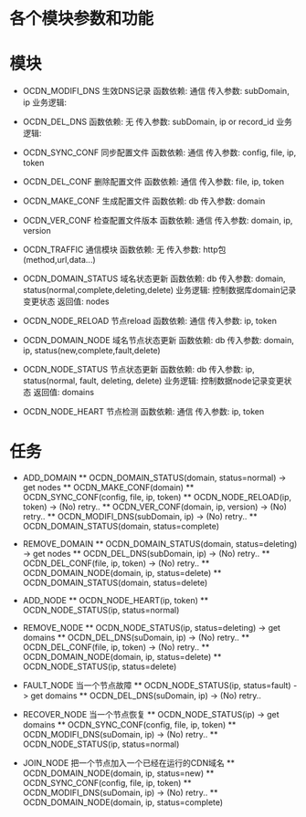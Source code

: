 各个模块参数和功能
================

# 模块

* OCDN_MODIFI_DNS 生效DNS记录
函数依赖: 通信
传入参数: subDomain, ip
业务逻辑: 

* OCDN_DEL_DNS
函数依赖: 无
传入参数: subDomain, ip or record_id
业务逻辑: 

* OCDN_SYNC_CONF 同步配置文件
函数依赖: 通信
传入参数: config, file, ip, token

* OCDN_DEL_CONF 删除配置文件
函数依赖: 通信
传入参数: file, ip, token

* OCDN_MAKE_CONF 生成配置文件
函数依赖: db
传入参数: domain

* OCDN_VER_CONF 检查配置文件版本
函数依赖: 通信
传入参数: domain, ip, version

* OCDN_TRAFFIC 通信模块
函数依赖: 无
传入参数: http包(method,url,data...)

* OCDN_DOMAIN_STATUS 域名状态更新
函数依赖: db
传入参数: domain, status(normal,complete,deleting,delete)
业务逻辑: 控制数据库domain记录变更状态
返回值: nodes

* OCDN_NODE_RELOAD 节点reload
函数依赖: 通信
传入参数: ip, token

* OCDN_DOMAIN_NODE 域名节点状态更新
函数依赖: db
传入参数: domain, ip, status(new,complete,fault,delete)

* OCDN_NODE_STATUS 节点状态更新
函数依赖: db
传入参数: ip, status(normal, fault, deleting, delete)
业务逻辑: 控制数据node记录变更状态
返回值: domains

* OCDN_NODE_HEART 节点检测
函数依赖: 通信
传入参数: ip, token

# 任务

* ADD_DOMAIN
** OCDN_DOMAIN_STATUS(domain, status=normal) -> get nodes
** OCDN_MAKE_CONF(domain)
** OCDN_SYNC_CONF(config, file, ip, token)
** OCDN_NODE_RELOAD(ip, token) -> (No) retry..
** OCDN_VER_CONF(domain, ip, version) -> (No) retry..
** OCDN_MODIFI_DNS(subDomain, ip) -> (No) retry..
** OCDN_DOMAIN_STATUS(domain, status=complete)

* REMOVE_DOMAIN
** OCDN_DOMAIN_STATUS(domain, status=deleting) -> get nodes
** OCDN_DEL_DNS(subDomain, ip) -> (No) retry..
** OCDN_DEL_CONF(file, ip, token) -> (No) retry..
** OCDN_DOMAIN_NODE(domain, ip, status=delete)
** OCDN_DOMAIN_STATUS(domain, status=delete)

* ADD_NODE
** OCDN_NODE_HEART(ip, token)
** OCDN_NODE_STATUS(ip, status=normal)

* REMOVE_NODE
** OCDN_NODE_STATUS(ip, status=deleting) -> get domains
** OCDN_DEL_DNS(suDomain, ip) -> (No) retry..
** OCDN_DEL_CONF(file, ip, token) -> (No) retry..
** OCDN_DOMAIN_NODE(domain, ip, status=delete)
** OCDN_NODE_STATUS(ip, status=delete)

* FAULT_NODE 当一个节点故障
** OCDN_NODE_STATUS(ip, status=fault) -> get domains
** OCDN_DEL_DNS(suDomain, ip) -> (No) retry..

* RECOVER_NODE 当一个节点恢复
** OCDN_NODE_STATUS(ip) -> get domains
** OCDN_SYNC_CONF(config, file, ip, token)
** OCDN_MODIFI_DNS(suDomain, ip) -> (No) retry..
** OCDN_NODE_STATUS(ip, status=normal)

* JOIN_NODE 把一个节点加入一个已经在运行的CDN域名
** OCDN_DOMAIN_NODE(domain, ip, status=new)
** OCDN_SYNC_CONF(config, file, ip, token)
** OCDN_MODIFI_DNS(suDomain, ip) -> (No) retry..
** OCDN_DOMAIN_NODE(domain, ip, status=complete)




